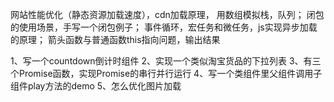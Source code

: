 网站性能优化（静态资源加载速度），cdn加载原理，
用数组模拟栈，队列；
闭包的使用场景，手写一个闭包例子；
事件循环，宏任务和微任务，js实现异步加载的原理；
箭头函数与普通函数this指向问题，输出结果

1、写一个countdown倒计时组件 
2、实现一个类似淘宝货品的下拉列表 
3、有三个Promise函数，实现Promise的串行并行运行 
4、写一个类组件里父组件调用子组件play方法的demo 
5、怎么优化图片加载